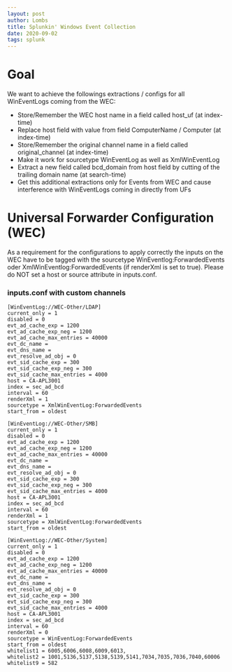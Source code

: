 ```yaml
---
layout: post
author: Lombs
title: Splunkin' Windows Event Collection
date: 2020-09-02
tags: splunk
---
```


# Goal
 
We want to achieve the followings extractions / configs for all WinEventLogs coming from the WEC:
- Store/Remember the WEC host name in a field called host_uf (at index-time)
- Replace host field with value from field ComputerName / Computer (at index-time)
- Store/Remember the original channel name in a field called original_channel (at index-time)
- Make it work for sourcetype WinEventLog as well as XmlWinEventLog
- Extract a new field called bcd_domain from host field by cutting of the trailing domain name (at search-time)
- Get this additional extractions only for Events from WEC and cause interference with WinEventLogs coming in directly from UFs
 
# Universal Forwarder Configuration (WEC)
 
As a requirement for the configurations to apply correctly the inputs on the WEC have to be tagged with the sourcetype WinEventlog:ForwardedEvents oder XmlWinEventlog:ForwardedEvents (if renderXml is set to true). Please do NOT set a host or source attribute in inputs.conf.

### inputs.conf with custom channels

```
[WinEventLog://WEC-Other/LDAP]
current_only = 1
disabled = 0
evt_ad_cache_exp = 1200
evt_ad_cache_exp_neg = 1200
evt_ad_cache_max_entries = 40000
evt_dc_name = 
evt_dns_name = 
evt_resolve_ad_obj = 0
evt_sid_cache_exp = 300
evt_sid_cache_exp_neg = 300
evt_sid_cache_max_entries = 4000
host = CA-APL3001
index = sec_ad_bcd
interval = 60
renderXml = 1
sourcetype = XmlWinEventLog:ForwardedEvents
start_from = oldest
 
[WinEventLog://WEC-Other/SMB]
current_only = 1
disabled = 0
evt_ad_cache_exp = 1200
evt_ad_cache_exp_neg = 1200
evt_ad_cache_max_entries = 40000
evt_dc_name = 
evt_dns_name = 
evt_resolve_ad_obj = 0
evt_sid_cache_exp = 300
evt_sid_cache_exp_neg = 300
evt_sid_cache_max_entries = 4000
host = CA-APL3001
index = sec_ad_bcd
interval = 60
renderXml = 1
sourcetype = XmlWinEventLog:ForwardedEvents
start_from = oldest
 
[WinEventLog://WEC-Other/System]
current_only = 1
disabled = 0
evt_ad_cache_exp = 1200
evt_ad_cache_exp_neg = 1200
evt_ad_cache_max_entries = 40000
evt_dc_name = 
evt_dns_name = 
evt_resolve_ad_obj = 0
evt_sid_cache_exp = 300
evt_sid_cache_exp_neg = 300
evt_sid_cache_max_entries = 4000
host = CA-APL3001
index = sec_ad_bcd
interval = 60
renderXml = 0
sourcetype = WinEventLog:ForwardedEvents
start_from = oldest
whitelist1 = 6005,6006,6008,6009,6013,
whitelist2 = 1001,5136,5137,5138,5139,5141,7034,7035,7036,7040,60006
whitelist9 = 582
```
